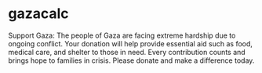 # gazacalc
Support Gaza: The people of Gaza are facing extreme hardship due to ongoing conflict. Your donation will help provide essential aid such as food, medical care, and shelter to those in need. Every contribution counts and brings hope to families in crisis. Please donate and make a difference today.
